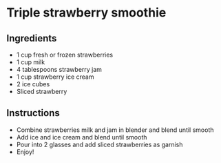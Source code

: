 # Triple strawberry smoothie
## Ingredients
- 1 cup fresh or frozen strawberries
- 1 cup milk
- 4 tablespoons strawberry jam
- 1 cup strawberry ice cream
- 2 ice cubes
- Sliced strawberry

## Instructions
- Combine strawberries milk and jam in blender and blend until smooth
- Add ice and ice cream and blend until smooth
- Pour into 2 glasses and add sliced strawberries as garnish
- Enjoy!
